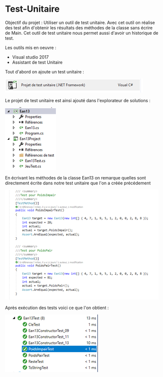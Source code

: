 # Test-Unitaire

Objectif du projet : Utiliser un outil de test unitaire. Avec cet outil on réalise des test afin d'obtenir 
les résultats des méthodes de la classe sans écrire de Main. 
Cet outil de test unitaire nous permet aussi d'avoir un historique de test.

Les outils mis en oeuvre :
* Visual studio 2017
* Assistant de test Unitaire

Tout d'abord on ajoute un test unitaire :

![TestUnitaire](https://github.com/mlima95/Test-Unitaire/blob/master/Ean13Test.PNG)

Le projet de test unitaire est ainsi ajouté dans l'explorateur de solutions :

![Explo](https://github.com/mlima95/Test-Unitaire/blob/master/ExplorateurSolutionEan13.PNG)

En écrivant les méthodes de la classe Ean13 on remarque quelles sont directement écrite dans notre test unitaire que l'on a créée précédement

![CodeTest](https://github.com/mlima95/Test-Unitaire/blob/master/Ean13Code.PNG)

Après exécution des tests voici ce que l'on obtient : 

![resultat](https://github.com/mlima95/Test-Unitaire/blob/master/Ean13.PNG)
